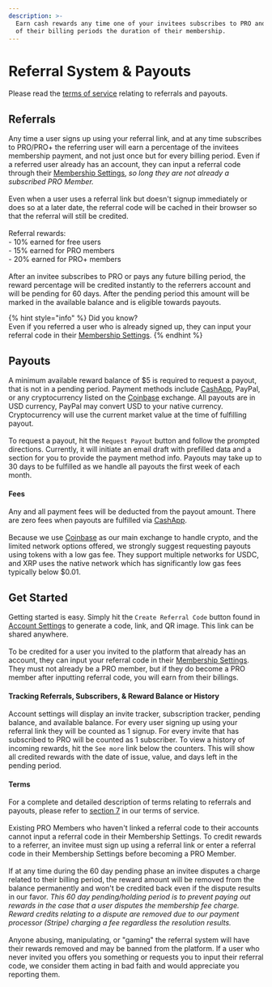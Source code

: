 ```yaml
---
description: >-
  Earn cash rewards any time one of your invitees subscribes to PRO and for each
  of their billing periods the duration of their membership.
---
```


# Referral System & Payouts

Please read the [terms of service](https://nvstly.com/terms#section-7) relating to referrals and payouts.

## Referrals

Any time a user signs up using your referral link, and at any time subscribes to PRO/PRO+ the referring user will earn a percentage of the invitees membership payment, and not just once but for every billing period. Even if a referred user already has an account, they can input a referral code through their [Membership Settings](https://nvstly.com/settings/membership), _so long they are not already a subscribed PRO Member._\
\
Even when a user uses a referral link but doesn't signup immediately or does so at a later date, the referral code will be cached in their browser so that the referral will still be credited.\
\
Referral rewards:\
\- 10% earned for free users\
\- 15% earned for PRO members\
\- 20% earned for PRO+ members\
\
After an invitee subscribes to PRO or pays any future billing period, the reward percentage will be credited instantly to the referrers account and will be pending for 60 days. After the pending period this amount will be marked in the available balance and is eligible towards payouts.&#x20;

{% hint style="info" %}
Did you know?\
Even if you referred a user who is already signed up, they can input your referral code in their [Membership Settings](https://nvstly.com/settings/membership).
{% endhint %}

## Payouts

A minimum available reward balance of $5 is required to request a payout, that is not in a pending period. Payment methods include [CashApp](https://cash.app/app/T4SRMMV), PayPal, or any cryptocurrency listed on the [Coinbase](https://trd.ng/ref/coinbase) exchange. All payouts are in USD currency, PayPal may convert USD to your native currency. Cryptocurrency will use the current market value at the time of fulfilling payout.\
\
To request a payout, hit the `Request Payout` button and follow the prompted directions. Currently, it will initiate an email draft with prefilled data and a section for you to provide the payment method info. Payouts may take up to 30 days to be fulfilled as we handle all payouts the first week of each month.

#### Fees

Any and all payment fees will be deducted from the payout amount. There are zero fees when payouts are fulfilled via [CashApp](https://cash.app/app/T4SRMMV).\
\
Because we use [Coinbase](https://trd.ng/ref/coinbase) as our main exchange to handle crypto, and the limited network options offered, we strongly suggest requesting payouts using tokens with a low gas fee. They support multiple networks for USDC, and XRP uses the native network which has significantly low gas fees typically below $0.01.

## Get Started

Getting started is easy. Simply hit the `Create Referral Code` button found in [Account Settings](https://nvstly.com/settings/profile) to generate a code, link, and QR image. This link can be shared anywhere.\
\
To be credited for a user you invited to the platform that already has an account, they can input your referral code in their [Membership Settings](https://nvstly.com/settings/membership). They must not already be a PRO member, but if they do become a PRO member after inputting referral code, you will earn from their billings.

#### Tracking Referrals, Subscribers, & Reward Balance or History

Account settings will display an invite tracker, subscription tracker, pending balance, and available balance. For every user signing up using your referral link they will be counted as 1 signup. For every invite that has subscribed to PRO will be counted as 1 subscriber. To view a history of incoming rewards, hit the `See more` link below the counters. This will show all credited rewards with the date of issue, value, and days left in the pending period.



#### Terms

For a complete and detailed description of terms relating to referrals and payouts, please refer to [section 7](https://nvstly.com/terms#section-7) in our terms of service.\
\
Existing PRO Members who haven't linked a referral code to their accounts cannot input a referral code in their Membership Settings. To credit rewards to a referrer, an invitee must sign up using a referral link or enter a referral code in their Membership Settings before becoming a PRO Member.\
\
If at any time during the 60 day pending phase an invitee disputes a charge related to their billing period, the reward amount will be removed from the balance permanently and won't be credited back even if the dispute results in our favor. _This 60 day pending/holding period is to prevent paying out rewards in the case that a user disputes the membership fee charge. Reward credits relating to a dispute are removed due to our payment processor (Stripe) charging a fee regardless the resolution results._\
\
Anyone abusing, manipulating, or "gaming" the referral system will have their rewards removed and may be banned from the platform. If a user who never invited you offers you something or requests you to input their referral code, we consider them acting in bad faith and would appreciate you reporting them.
